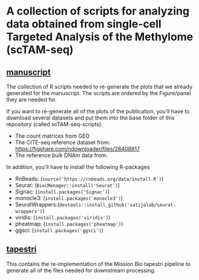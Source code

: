 # A collection of scripts for analyzing data obtained from single-cell Targeted Analysis of the Methylome (scTAM-seq)

## [manuscript](manuscript)
The collection of R scripts needed to re-generate the plots that we already generated for the manuscript. The scripts are ordered by the Figure/panel they are needed for.

If you want to re-generate all of the plots of the publication, you'll have to download several datasets and put them into the base folder of this repository (called scTAM-seq-scripts):
- The count matrices from GEO
- The CITE-seq reference dataset from: https://figshare.com/ndownloader/files/28408917
- The reference bulk DNAm data from: 

In addition, you'll have to install the following R-packages
- RnBeads: (```source('https://rnbeads.org/data/install.R')```)
- Seurat: (```BiocManager::install('Seurat')```)
- Signac: (```install.packages('Signac')```)
- monocle3: (```install.packages('monocle3')```)
- SeuratWrappers:(```devtools::install_github('satijalab/seurat-wrappers')```)
- viridis: (```install.packages('viridis')```)
- pheatmap: (```install.packages('pheatmap')```)
- ggsci: (```install.packages('ggsci')```)

## [tapestri](tapestri)
This contains the re-implementation of the Mission Bio tapestri pipeline to generate all of the files needed for downstream processing.

